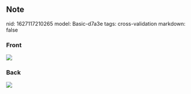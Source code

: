 ## Note
nid: 1627117210265
model: Basic-d7a3e
tags: cross-validation
markdown: false

### Front
<img src="paste-2790b9cd3c61aae7d62260b29c39b92b2d473ff3.jpg">

### Back
<img src="paste-aa1bb2ba0ec3922db0566848df053eba401101fa.jpg">
